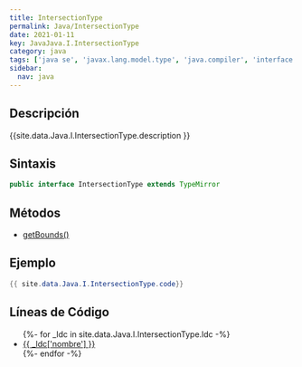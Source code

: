 ```yaml
---
title: IntersectionType
permalink: Java/IntersectionType
date: 2021-01-11
key: JavaJava.I.IntersectionType
category: java
tags: ['java se', 'javax.lang.model.type', 'java.compiler', 'interface java', 'Java 1.8']
sidebar: 
  nav: java
---
```


## Descripción
{{site.data.Java.I.IntersectionType.description }}

## Sintaxis
~~~java
public interface IntersectionType extends TypeMirror
~~~

## Métodos
* [getBounds()](/Java/IntersectionType/getBounds)

## Ejemplo
~~~java
{{ site.data.Java.I.IntersectionType.code}}
~~~

## Líneas de Código
<ul>
{%- for _ldc in site.data.Java.I.IntersectionType.ldc -%}
   <li>
       <a href="{{_ldc['url'] }}">{{ _ldc['nombre'] }}</a>
   </li>
{%- endfor -%}
</ul>
